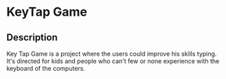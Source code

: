 # KeyTap Game

## Description
Key Tap Game is a project where the users could improve his skills typing. It's directed for kids and people who can't few or none experience with the keyboard of the computers.
